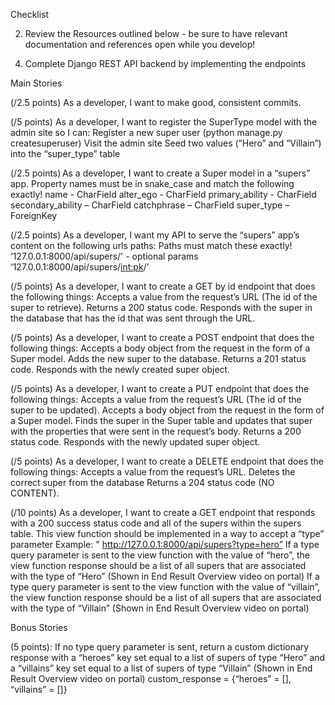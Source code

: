 Checklist

<!-- 1. Run through the Setup Setups and get your project ready to begin work. -->
2. Review the Resources outlined below - be sure to have relevant documentation and references open while you develop!
<!-- 3. Create an ERD diagramming both models for the project and submit to instruction -->
4. Complete Django REST API backend by implementing the endpoints

Main Stories
 
(/2.5 points) As a developer, I want to make good, consistent commits.  

<!-- (/2.5 points) As a developer, I want to create an ERD with two tables - Super and SuperType. 
The two tables should show all of the correct properties for both entities as well as the correct relationship between the two tables -->
 
<!-- (/2.5 points) As a developer, I want to create a SuperType model in a “super_types” app. 
Property names must be in snake_case and match the following exactly! 
type – CharField 	 -->
 
(/5 points) As a developer, I want to register the SuperType model with the admin site so I can: 
Register a new super user (python manage.py createsuperuser) 
Visit the admin site 
Seed two values (“Hero” and “Villain”) into the “super_type” table 
 
(/2.5 points) As a developer, I want to create a Super model in a “supers” app. 
Property names must be in snake_case and match the following exactly! 
name - CharField 
alter_ego  - CharField 
primary_ability - CharField 
secondary_ability – CharField 
catchphrase – CharField 
super_type – ForeignKey 
 
(/2.5 points) As a developer, I want my API to serve the “supers” app’s content on the following urls paths: 
Paths must match these exactly! 
‘127.0.0.1:8000/api/supers/' - optional params 
‘127.0.0.1:8000/api/supers/<int:pk>/’ 
 
(/5 points) As a developer, I want to create a GET by id endpoint that does the following things: 
Accepts a value from the request’s URL (The id of the super to retrieve). 
Returns a 200 status code. 
Responds with the super in the database that has the id that was sent through the URL. 
 
(/5 points) As a developer, I want to create a POST endpoint that does the following things: 
Accepts a body object from the request in the form of a Super model. 
Adds the new super to the database. 
Returns a 201 status code. 
Responds with the newly created super object. 
 
(/5 points) As a developer, I want to create a PUT endpoint that does the following things: 
Accepts a value from the request’s URL (The id of the super to be updated). 
Accepts a body object from the request in the form of a Super model. 
Finds the super in the Super table and updates that super with the properties that were sent in the request’s body. 
Returns a 200 status code. 
Responds with the newly updated super object. 
 
(/5 points) As a developer, I want to create a DELETE endpoint that does the following things: 
Accepts a value from the request’s URL. 
Deletes the correct super from the database 
Returns a 204 status code (NO CONTENT). 
 
(/10 points) As a developer, I want to create a GET endpoint that responds with a 200 success status code and all of the supers within the supers table. 
This view function should be implemented in a way to accept a “type” parameter 
Example: " http://127.0.0.1:8000/api/supers?type=hero” 
If a type query parameter is sent to the view function with the value of “hero”, the view function response should be a list of all supers that are associated with the type of “Hero” (Shown in End Result Overview video on portal) 
If a type query parameter is sent to the view function with the value of “villain”, the view function response should be a list of all supers that are associated with the type of “Villain” (Shown in End Result Overview video on portal) 
 
 
 
Bonus Stories

(5 points): If no type query parameter is sent, return a custom dictionary response with a “heroes” key set equal to a list of supers of type “Hero” and a “villains” key set equal to a list of supers of type “Villain” (Shown in End Result Overview video on portal) 
custom_response = {“heroes” = [], “villains” = []} 
 


<!-- Setup Steps

1. Make a GitHub Repository (** with Python gitignore **)  
2. Clone down repository to local computer 
3. Open folder in VS code and create/activate a local venv 
    a. “pipenv install” 
    b. “pipenv shell” 
4. Select the correct Python interpreter for the project 
5. Install all necessary packages 
    a. “pipenv install django” 
    b. “pipenv install djangorestframework” 
    c. Windows - “pipenv install mysqlclient” 
    d. Mac - “pipenv install mysql-connector-python==8.0.26” 
6. Create an initial Django project  
    a. “django-admin startproject heroes_villains_project .” 
7. Create a local_settings.py file and import it into your settings.py file to prevent your settings from being pushed to the public repository.  
8. Cut & Paste DATABASES and SECRET_KEY from settings.py to local_settings.py. Change DATABASES to reflect the appropriate database NAME, ENGINE, USERNAME, PASSWORD, etc. 

Windows: 

	Mac: 

9. Push project to GitHub repo. 
10. Create database in MySQL Workbench 
11. Execute migrations commands 
    a. “python manage.py migrate” 
12. Create a new app for the supers, and an app for “super_types” 
    a. “python manage.py startapp supers” 
    b. “python manage.py startapp super_types” 
13. Download the Postman collection (available on your online portal) and import the collection into Postman (File > Import, then upload the file into the window that pops up).  
14. Postman will create a folder in your list of collections. This folder will contain all of the test requests that you will be building your API to successfully pass. -->
